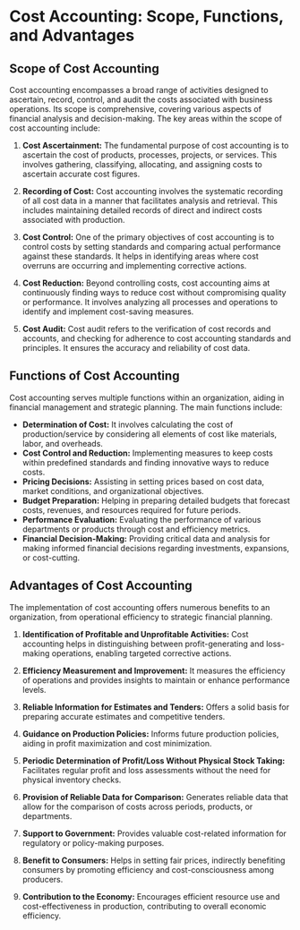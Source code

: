 # Cost Accounting: Scope, Functions, and Advantages

## Scope of Cost Accounting

Cost accounting encompasses a broad range of activities designed to ascertain, record, control, and audit the costs associated with business operations. Its scope is comprehensive, covering various aspects of financial analysis and decision-making. The key areas within the scope of cost accounting include:

1. **Cost Ascertainment:** The fundamental purpose of cost accounting is to ascertain the cost of products, processes, projects, or services. This involves gathering, classifying, allocating, and assigning costs to ascertain accurate cost figures.

2. **Recording of Cost:** Cost accounting involves the systematic recording of all cost data in a manner that facilitates analysis and retrieval. This includes maintaining detailed records of direct and indirect costs associated with production.

3. **Cost Control:** One of the primary objectives of cost accounting is to control costs by setting standards and comparing actual performance against these standards. It helps in identifying areas where cost overruns are occurring and implementing corrective actions.

4. **Cost Reduction:** Beyond controlling costs, cost accounting aims at continuously finding ways to reduce cost without compromising quality or performance. It involves analyzing all processes and operations to identify and implement cost-saving measures.

5. **Cost Audit:** Cost audit refers to the verification of cost records and accounts, and checking for adherence to cost accounting standards and principles. It ensures the accuracy and reliability of cost data.

## Functions of Cost Accounting

Cost accounting serves multiple functions within an organization, aiding in financial management and strategic planning. The main functions include:

- **Determination of Cost:** It involves calculating the cost of production/service by considering all elements of cost like materials, labor, and overheads.
- **Cost Control and Reduction:** Implementing measures to keep costs within predefined standards and finding innovative ways to reduce costs.
- **Pricing Decisions:** Assisting in setting prices based on cost data, market conditions, and organizational objectives.
- **Budget Preparation:** Helping in preparing detailed budgets that forecast costs, revenues, and resources required for future periods.
- **Performance Evaluation:** Evaluating the performance of various departments or products through cost and efficiency metrics.
- **Financial Decision-Making:** Providing critical data and analysis for making informed financial decisions regarding investments, expansions, or cost-cutting.

## Advantages of Cost Accounting

The implementation of cost accounting offers numerous benefits to an organization, from operational efficiency to strategic financial planning.

1. **Identification of Profitable and Unprofitable Activities:** Cost accounting helps in distinguishing between profit-generating and loss-making operations, enabling targeted corrective actions.

2. **Efficiency Measurement and Improvement:** It measures the efficiency of operations and provides insights to maintain or enhance performance levels.

3. **Reliable Information for Estimates and Tenders:** Offers a solid basis for preparing accurate estimates and competitive tenders.

4. **Guidance on Production Policies:** Informs future production policies, aiding in profit maximization and cost minimization.

5. **Periodic Determination of Profit/Loss Without Physical Stock Taking:** Facilitates regular profit and loss assessments without the need for physical inventory checks.

6. **Provision of Reliable Data for Comparison:** Generates reliable data that allow for the comparison of costs across periods, products, or departments.

7. **Support to Government:** Provides valuable cost-related information for regulatory or policy-making purposes.

8. **Benefit to Consumers:** Helps in setting fair prices, indirectly benefiting consumers by promoting efficiency and cost-consciousness among producers.

9. **Contribution to the Economy:** Encourages efficient resource use and cost-effectiveness in production, contributing to overall economic efficiency.

